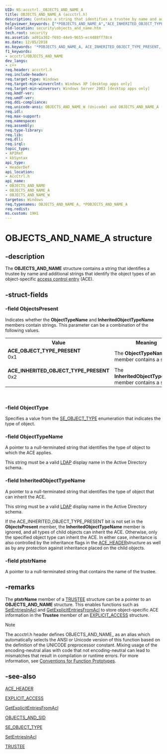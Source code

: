 ```yaml
---
UID: NS:accctrl._OBJECTS_AND_NAME_A
title: OBJECTS_AND_NAME_A (accctrl.h)
description: Contains a string that identifies a trustee by name and additional strings that identify the object types of an object-specific access control entry (ACE).
helpviewer_keywords: ["*POBJECTS_AND_NAME_A","ACE_INHERITED_OBJECT_TYPE_PRESENT","ACE_OBJECT_TYPE_PRESENT","OBJECTS_AND_NAME","OBJECTS_AND_NAME structure [Security]","OBJECTS_AND_NAME_","OBJECTS_AND_NAME_A","OBJECTS_AND_NAME_W","POBJECTS_AND_NAME","POBJECTS_AND_NAME structure pointer [Security]","_win32_objects_and_name_str","accctrl/OBJECTS_AND_NAME","accctrl/OBJECTS_AND_NAME_A","accctrl/OBJECTS_AND_NAME_W","accctrl/POBJECTS_AND_NAME","security.objects_and_name"]
old-location: security\objects_and_name.htm
tech.root: security
ms.assetid: ad91a302-f693-44e9-9655-ec4488ff78c4
ms.date: 12/05/2018
ms.keywords: '*POBJECTS_AND_NAME_A, ACE_INHERITED_OBJECT_TYPE_PRESENT, ACE_OBJECT_TYPE_PRESENT, OBJECTS_AND_NAME, OBJECTS_AND_NAME structure [Security], OBJECTS_AND_NAME_, OBJECTS_AND_NAME_A, OBJECTS_AND_NAME_W, POBJECTS_AND_NAME, POBJECTS_AND_NAME structure pointer [Security], _win32_objects_and_name_str, accctrl/OBJECTS_AND_NAME, accctrl/OBJECTS_AND_NAME_A, accctrl/OBJECTS_AND_NAME_W, accctrl/POBJECTS_AND_NAME, security.objects_and_name'
f1_keywords:
- accctrl/OBJECTS_AND_NAME
dev_langs:
- c++
req.header: accctrl.h
req.include-header: 
req.target-type: Windows
req.target-min-winverclnt: Windows XP [desktop apps only]
req.target-min-winversvr: Windows Server 2003 [desktop apps only]
req.kmdf-ver: 
req.umdf-ver: 
req.ddi-compliance: 
req.unicode-ansi: OBJECTS_AND_NAME_W (Unicode) and OBJECTS_AND_NAME_A (ANSI)
req.idl: 
req.max-support: 
req.namespace: 
req.assembly: 
req.type-library: 
req.lib: 
req.dll: 
req.irql: 
topic_type:
- APIRef
- kbSyntax
api_type:
- HeaderDef
api_location:
- AccCtrl.h
api_name:
- OBJECTS_AND_NAME
- OBJECTS_AND_NAME_A
- OBJECTS_AND_NAME_W
targetos: Windows
req.typenames: OBJECTS_AND_NAME_A, *POBJECTS_AND_NAME_A
req.redist: 
ms.custom: 19H1
---
```


# OBJECTS_AND_NAME_A structure


## -description


The <b>OBJECTS_AND_NAME</b> structure contains a string that identifies a trustee by name and additional strings that identify the object types of an object-specific <a href="https://docs.microsoft.com/windows/desktop/SecGloss/a-gly">access control entry</a> (ACE).


## -struct-fields




### -field ObjectsPresent

Indicates whether the <b>ObjectTypeName</b> and <b>InheritedObjectTypeName</b> members contain strings. This parameter can be a combination of the following values. 




					

<table>
<tr>
<th>Value</th>
<th>Meaning</th>
</tr>
<tr>
<td width="40%"><a id="ACE_OBJECT_TYPE_PRESENT"></a><a id="ace_object_type_present"></a><dl>
<dt><b>ACE_OBJECT_TYPE_PRESENT</b></dt>
<dt>0x1</dt>
</dl>
</td>
<td width="60%">
The <b>ObjectTypeName</b> member contains a string.

</td>
</tr>
<tr>
<td width="40%"><a id="ACE_INHERITED_OBJECT_TYPE_PRESENT"></a><a id="ace_inherited_object_type_present"></a><dl>
<dt><b>ACE_INHERITED_OBJECT_TYPE_PRESENT</b></dt>
<dt>0x2</dt>
</dl>
</td>
<td width="60%">
The <b>InheritedObjectTypeName</b> member contains a string.

</td>
</tr>
</table>
 


### -field ObjectType

Specifies a value from the 
<a href="https://docs.microsoft.com/windows/desktop/api/accctrl/ne-accctrl-se_object_type">SE_OBJECT_TYPE</a> enumeration that indicates the type of object.


### -field ObjectTypeName

A pointer to a null-terminated string that identifies the type of object to which the ACE applies.

This string must be a valid <a href="https://docs.microsoft.com/windows/desktop/SecGloss/l-gly">LDAP</a> display name in the Active Directory schema.


### -field InheritedObjectTypeName

A pointer to a null-terminated string that identifies the type of object that can inherit the ACE. 




This string must be a valid <a href="https://docs.microsoft.com/windows/desktop/SecGloss/l-gly">LDAP</a> display name in the Active Directory schema.

If the ACE_INHERITED_OBJECT_TYPE_PRESENT bit is not set in the <b>ObjectsPresent</b> member, the <b>InheritedObjectTypeName</b> member is ignored, and all types of child objects can inherit the ACE. Otherwise, only the specified object type can inherit the ACE. In either case, inheritance is also controlled by the inheritance flags in the <a href="https://docs.microsoft.com/windows/desktop/api/winnt/ns-winnt-ace_header">ACE_HEADER</a>structure as well as by any protection against inheritance placed on the child objects.


### -field ptstrName

A pointer to a null-terminated string that contains the name of the trustee.


## -remarks



The <b>ptstrName</b> member of a <a href="https://docs.microsoft.com/windows/desktop/api/accctrl/ns-accctrl-trustee_a">TRUSTEE</a> structure can be a pointer to an <b>OBJECTS_AND_NAME</b> structure. This enables functions such as <a href="https://docs.microsoft.com/windows/desktop/api/aclapi/nf-aclapi-setentriesinacla">SetEntriesInAcl</a> and <a href="https://docs.microsoft.com/windows/desktop/api/aclapi/nf-aclapi-getexplicitentriesfromacla">GetExplicitEntriesFromAcl</a> to store object-specific ACE information in the <b>Trustee</b> member of an <a href="https://docs.microsoft.com/windows/desktop/api/accctrl/ns-accctrl-explicit_access_a">EXPLICIT_ACCESS</a> structure.





> [!NOTE]
> The accctrl.h header defines OBJECTS_AND_NAME_ as an alias which automatically selects the ANSI or Unicode version of this function based on the definition of the UNICODE preprocessor constant. Mixing usage of the encoding-neutral alias with code that not encoding-neutral can lead to mismatches that result in compilation or runtime errors. For more information, see [Conventions for Function Prototypes](/windows/win32/intl/conventions-for-function-prototypes).

## -see-also




<a href="https://docs.microsoft.com/windows/desktop/api/winnt/ns-winnt-ace_header">ACE_HEADER</a>



<a href="https://docs.microsoft.com/windows/desktop/api/accctrl/ns-accctrl-explicit_access_a">EXPLICIT_ACCESS</a>



<a href="https://docs.microsoft.com/windows/desktop/api/aclapi/nf-aclapi-getexplicitentriesfromacla">GetExplicitEntriesFromAcl</a>



<a href="https://docs.microsoft.com/windows/desktop/api/accctrl/ns-accctrl-objects_and_sid">OBJECTS_AND_SID</a>



<a href="https://docs.microsoft.com/windows/desktop/api/accctrl/ne-accctrl-se_object_type">SE_OBJECT_TYPE</a>



<a href="https://docs.microsoft.com/windows/desktop/api/aclapi/nf-aclapi-setentriesinacla">SetEntriesInAcl</a>



<a href="https://docs.microsoft.com/windows/desktop/api/accctrl/ns-accctrl-trustee_a">TRUSTEE</a>
 

 

